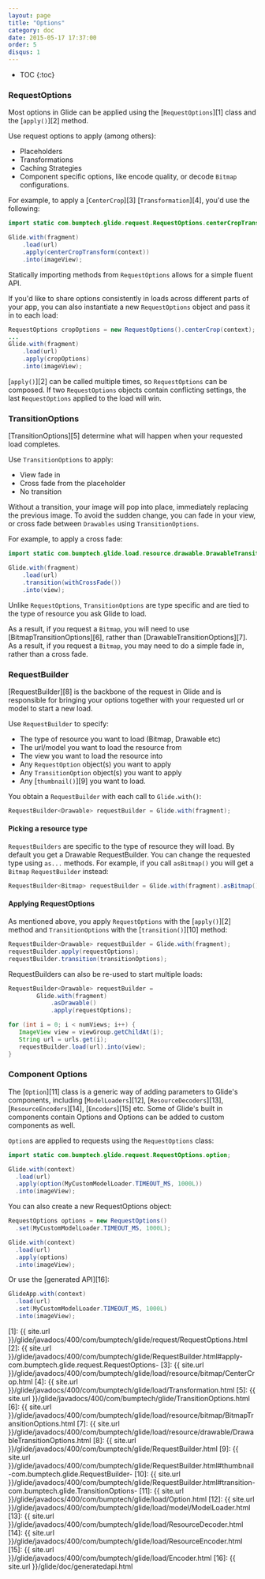 ```yaml
---
layout: page
title: "Options"
category: doc
date: 2015-05-17 17:37:00
order: 5
disqus: 1
---
```

* TOC
{:toc}

### RequestOptions
Most options in Glide can be applied using the [``RequestOptions``][1] class and the [``apply()``][2] method.

Use request options to apply (among others):

* Placeholders
* Transformations
* Caching Strategies
* Component specific options, like encode quality, or decode ``Bitmap`` configurations.

For example, to apply a [``CenterCrop``][3] [``Transformation``][4], you'd use the following:

```java
import static com.bumptech.glide.request.RequestOptions.centerCropTransform;

Glide.with(fragment)
    .load(url)
    .apply(centerCropTransform(context))
    .into(imageView);
```

Statically importing methods from ``RequestOptions`` allows for a simple fluent API.

If you'd like to share options consistently in loads across different parts of your app, you can also instantiate a new ``RequestOptions`` object and pass it in to each load:

```java
RequestOptions cropOptions = new RequestOptions().centerCrop(context);
...
Glide.with(fragment)
    .load(url)
    .apply(cropOptions)
    .into(imageView);
```

[``apply()``][2] can be called multiple times, so ``RequestOptions`` can be composed. If two ``RequestOptions`` objects contain conflicting settings, the last ``RequestOptions`` applied to the load will win.

### TransitionOptions

[TransitionOptions][5] determine what will happen when your requested load completes.

Use ``TransitionOptions`` to apply:

* View fade in
* Cross fade from the placeholder
* No transition

Without a transition, your image will pop into place, immediately replacing the previous image. To avoid the sudden change, you can fade in your view, or cross fade between ``Drawables`` using ``TransitionOptions``.

For example, to apply a cross fade:

```java
import static com.bumptech.glide.load.resource.drawable.DrawableTransitionOptions.withCrossFade;

Glide.with(fragment)
    .load(url)
    .transition(withCrossFade())
    .into(view);
```

Unlike ``RequestOptions``, ``TransitionOptions`` are type specific and are tied to the type of resource you ask Glide to load.

As a result, if you request a ``Bitmap``, you will need to use [BitmapTransitionOptions][6], rather than [DrawableTransitionOptions][7]. As a result, if you request a ``Bitmap``, you may need to do a simple fade in, rather than a cross fade.

### RequestBuilder

[RequestBuilder][8] is the backbone of the request in Glide and is responsible for bringing your options together with your requested url or model to start a new load.

Use ``RequestBuilder`` to specify:

* The type of resource you want to load (Bitmap, Drawable etc)
* The url/model you want to load the resource from
* The view you want to load the resource into
* Any ``RequestOption`` object(s) you want to apply
* Any ``TransitionOption`` object(s) you want to apply
* Any [``thumbnail()``][9] you want to load.

You obtain a ``RequestBuilder`` with each call to ``Glide.with()``:

```java
RequestBuilder<Drawable> requestBuilder = Glide.with(fragment);
```

#### Picking a resource type

``RequestBuilders`` are specific to the type of resource they will load. By default you get a Drawable RequestBuilder.  You can change the requested type using ``as...`` methods. For example, if you call ``asBitmap()`` you will get a ``Bitmap``
``RequestBuilder`` instead:

```java
RequestBuilder<Bitmap> requestBuilder = Glide.with(fragment).asBitmap();
```

#### Applying RequestOptions

As mentioned above, you apply ``RequestOptions`` with the [``apply()``][2] method and ``TransitionOptions`` with the [``transition()``][10] method:

```java
RequestBuilder<Drawable> requestBuilder = Glide.with(fragment);
requestBuilder.apply(requestOptions);
requestBuilder.transition(transitionOptions);
```

RequestBuilders can also be re-used to start multiple loads:

```java
RequestBuilder<Drawable> requestBuilder =
        Glide.with(fragment)
            .asDrawable()
            .apply(requestOptions);

for (int i = 0; i < numViews; i++) {
   ImageView view = viewGroup.getChildAt(i);
   String url = urls.get(i);
   requestBuilder.load(url).into(view);
}
```

### Component Options

The [``Option``][11] class is a generic way of adding parameters to Glide's components, including [``ModelLoaders``][12], [``ResourceDecoders``][13], [``ResourceEncoders``][14], [``Encoders``][15] etc. Some of Glide's built in components contain Options and Options can be added to custom components as well. 

``Option``s are applied to requests using the ``RequestOptions`` class:

```java
import static com.bumptech.glide.request.RequestOptions.option;

Glide.with(context)
  .load(url)
  .apply(option(MyCustomModelLoader.TIMEOUT_MS, 1000L))
  .into(imageView);
```

You can also create a new RequestOptions object:

```java
RequestOptions options = new RequestOptions()
  .set(MyCustomModelLoader.TIMEOUT_MS, 1000L);

Glide.with(context)
  .load(url)
  .apply(options)
  .into(imageView);
```

Or use the [generated API][16]:

```java
GlideApp.with(context)
  .load(url)
  .set(MyCustomModelLoader.TIMEOUT_MS, 1000L)
  .into(imageView);
```

[1]: {{ site.url }}/glide/javadocs/400/com/bumptech/glide/request/RequestOptions.html
[2]: {{ site.url }}/glide/javadocs/400/com/bumptech/glide/RequestBuilder.html#apply-com.bumptech.glide.request.RequestOptions-
[3]: {{ site.url }}/glide/javadocs/400/com/bumptech/glide/load/resource/bitmap/CenterCrop.html
[4]: {{ site.url }}/glide/javadocs/400/com/bumptech/glide/load/Transformation.html
[5]: {{ site.url }}/glide/javadocs/400/com/bumptech/glide/TransitionOptions.html
[6]: {{ site.url }}/glide/javadocs/400/com/bumptech/glide/load/resource/bitmap/BitmapTransitionOptions.html
[7]: {{ site.url }}/glide/javadocs/400/com/bumptech/glide/load/resource/drawable/DrawableTransitionOptions.html
[8]: {{ site.url }}/glide/javadocs/400/com/bumptech/glide/RequestBuilder.html
[9]: {{ site.url }}/glide/javadocs/400/com/bumptech/glide/RequestBuilder.html#thumbnail-com.bumptech.glide.RequestBuilder-
[10]: {{ site.url }}/glide/javadocs/400/com/bumptech/glide/RequestBuilder.html#transition-com.bumptech.glide.TransitionOptions-
[11]: {{ site.url }}/glide/javadocs/400/com/bumptech/glide/load/Option.html
[12]: {{ site.url }}/glide/javadocs/400/com/bumptech/glide/load/model/ModelLoader.html
[13]: {{ site.url }}/glide/javadocs/400/com/bumptech/glide/load/ResourceDecoder.html
[14]: {{ site.url }}/glide/javadocs/400/com/bumptech/glide/load/ResourceEncoder.html
[15]: {{ site.url }}/glide/javadocs/400/com/bumptech/glide/load/Encoder.html
[16]: {{ site.url }}/glide/doc/generatedapi.html
